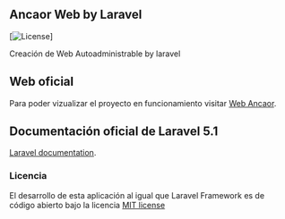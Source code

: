 ## Ancaor Web by Laravel

<!-- [![Build Status](https://travis-ci.org/laravel/framework.svg)](https://travis-ci.org/laravel/framework)
[![Total Downloads](https://poser.pugx.org/laravel/framework/d/total.svg)](https://packagist.org/packages/laravel/framework)
[![Latest Stable Version](https://poser.pugx.org/laravel/framework/v/stable.svg)](https://packagist.org/packages/laravel/framework)
[![Latest Unstable Version](https://poser.pugx.org/laravel/framework/v/unstable.svg)](https://packagist.org/packages/laravel/framework) -->
[![License](https://poser.pugx.org/laravel/framework/license.svg)]

Creación de Web Autoadministrable by laravel

## Web oficial

Para poder vizualizar el proyecto en funcionamiento visitar [Web Ancaor](https://laravel.ancaor.com/).

## Documentación oficial de Laravel 5.1

[Laravel documentation](https://laravel.com/docs/5.1).

<!-- ## Security Vulnerabilities

If you discover a security vulnerability within Laravel, please send an e-mail to Taylor Otwell at taylor@laravel.com. All security vulnerabilities will be promptly addressed. -->

### Licencia

El desarrollo de esta aplicación al igual que Laravel Framework es de código abierto bajo la licencia [MIT license](http://opensource.org/licenses/MIT)

